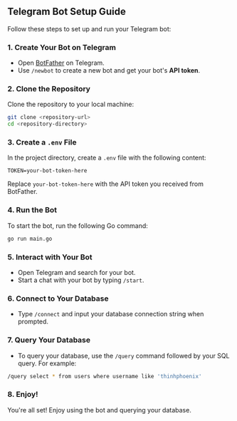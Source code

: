 ## Telegram Bot Setup Guide

Follow these steps to set up and run your Telegram bot:

### 1. Create Your Bot on Telegram
- Open [BotFather](https://telegram.me/BotFather) on Telegram.
- Use `/newbot` to create a new bot and get your bot's **API token**.

### 2. Clone the Repository
Clone the repository to your local machine:

```bash
git clone <repository-url>
cd <repository-directory>
```

### 3. Create a `.env` File
In the project directory, create a `.env` file with the following content:

```env
TOKEN=your-bot-token-here
```

Replace `your-bot-token-here` with the API token you received from BotFather.

### 4. Run the Bot
To start the bot, run the following Go command:

```bash
go run main.go
```

### 5. Interact with Your Bot
- Open Telegram and search for your bot.
- Start a chat with your bot by typing `/start`.

### 6. Connect to Your Database
- Type `/connect` and input your database connection string when prompted.

### 7. Query Your Database
- To query your database, use the `/query` command followed by your SQL query. For example:

```bash
/query select * from users where username like 'thinhphoenix'
```

### 8. Enjoy!
You're all set! Enjoy using the bot and querying your database.
